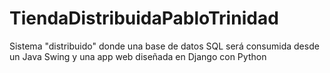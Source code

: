 TiendaDistribuidaPabloTrinidad
==============================

Sistema "distribuido" donde una base de datos SQL será consumida desde un Java Swing y una app web diseñada en Django con Python
